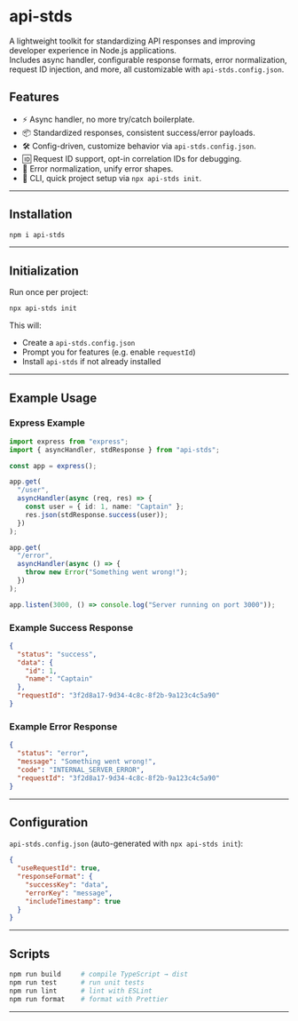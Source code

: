 # api-stds

A lightweight toolkit for standardizing API responses and improving developer experience in Node.js applications.  
Includes async handler, configurable response formats, error normalization, request ID injection, and more, all customizable with `api-stds.config.json`.

## Features

- ⚡ Async handler, no more try/catch boilerplate.  
- 📦 Standardized responses, consistent success/error payloads.  
- 🛠 Config-driven, customize behavior via `api-stds.config.json`.  
- 🆔 Request ID support, opt-in correlation IDs for debugging.  
- 📜 Error normalization, unify error shapes.  
- 🔧 CLI, quick project setup via `npx api-stds init`.  

---

## Installation

```bash
npm i api-stds
````

---

## Initialization

Run once per project:

```bash
npx api-stds init
```

This will:

* Create a `api-stds.config.json`
* Prompt you for features (e.g. enable `requestId`)
* Install `api-stds` if not already installed

---

## Example Usage

### Express Example

```ts
import express from "express";
import { asyncHandler, stdResponse } from "api-stds";

const app = express();

app.get(
  "/user",
  asyncHandler(async (req, res) => {
    const user = { id: 1, name: "Captain" };
    res.json(stdResponse.success(user));
  })
);

app.get(
  "/error",
  asyncHandler(async () => {
    throw new Error("Something went wrong!");
  })
);

app.listen(3000, () => console.log("Server running on port 3000"));
```

### Example Success Response

```json
{
  "status": "success",
  "data": {
    "id": 1,
    "name": "Captain"
  },
  "requestId": "3f2d8a17-9d34-4c8c-8f2b-9a123c4c5a90"
}
```

### Example Error Response

```json
{
  "status": "error",
  "message": "Something went wrong!",
  "code": "INTERNAL_SERVER_ERROR",
  "requestId": "3f2d8a17-9d34-4c8c-8f2b-9a123c4c5a90"
}
```

---

## Configuration

`api-stds.config.json` (auto-generated with `npx api-stds init`):

```json
{
  "useRequestId": true,
  "responseFormat": {
    "successKey": "data",
    "errorKey": "message",
    "includeTimestamp": true
  }
}
```

---

## Scripts

```bash
npm run build     # compile TypeScript → dist
npm run test      # run unit tests
npm run lint      # lint with ESLint
npm run format    # format with Prettier
```
---